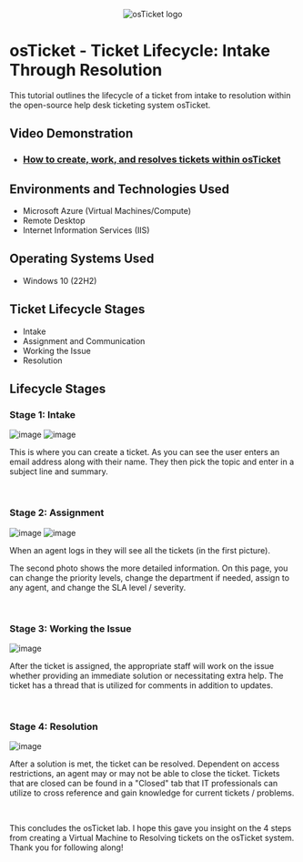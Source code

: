 <p align="center">
<img src="https://i.imgur.com/Clzj7Xs.png" alt="osTicket logo"/>
</p>

<h1>osTicket - Ticket Lifecycle: Intake Through Resolution</h1>
This tutorial outlines the lifecycle of a ticket from intake to resolution within the open-source help desk ticketing system osTicket.<br />


<h2>Video Demonstration</h2>

- ### [How to create, work, and resolves tickets within osTicket](https://www.loom.com/share/c8176fecf5ba47f0b09522db8a11147f?sid=6603fb3c-fea3-4858-b2aa-cd7c42bd3c4c)

<h2>Environments and Technologies Used</h2>

- Microsoft Azure (Virtual Machines/Compute)
- Remote Desktop
- Internet Information Services (IIS)

<h2>Operating Systems Used </h2>

- Windows 10</b> (22H2)

<h2>Ticket Lifecycle Stages</h2>

- Intake
- Assignment and Communication
- Working the Issue
- Resolution

<h2>Lifecycle Stages</h2>
<h3>Stage 1: Intake</h3>
<p>
  
![image](https://github.com/YossefElsawy/ticket-lifecycle/assets/141590348/f5617616-c65b-49a6-aa55-f567f8739ee4)
![image](https://github.com/YossefElsawy/ticket-lifecycle/assets/141590348/aff43996-fe39-4fae-9ea1-6939002f8065)
</p>
<p>

This is where you can create a ticket. As you can see the user enters an email address along with their name. They then pick the topic and enter in a subject line and summary.
</p>
<br />
<h3>Stage 2: Assignment</h3>
<p>

![image](https://github.com/YossefElsawy/ticket-lifecycle/assets/141590348/3da5fcf5-8b8f-4568-b87c-63bfd530be32)
![image](https://github.com/YossefElsawy/ticket-lifecycle/assets/141590348/4db3227c-cee7-4052-b895-d776a24b9e0e)

</p>
<p>

When an agent logs in they will see all the tickets (in the first picture).

The second photo shows the more detailed information. On this page, you can change the priority levels, change the department if needed, assign to any agent, and change the SLA level / severity.
</p>
<br />
<h3>Stage 3: Working the Issue</h3>
<p>

![image](https://github.com/YossefElsawy/ticket-lifecycle/assets/141590348/284c6d56-9a8e-40b6-9771-1bb29a4e6e21)
</p>
<p>

After the ticket is assigned, the appropriate staff will work on the issue whether providing an immediate solution or necessitating extra help. The ticket has a thread that is utilized for comments in addition to updates.
</p>
<br />
<h3>Stage 4: Resolution</h3>
<p>

![image](https://github.com/YossefElsawy/ticket-lifecycle/assets/141590348/13d5e19a-f1cb-4933-a579-dab8c24a34ab)
</p>
<p>

After a solution is met, the ticket can be resolved. Dependent on access restrictions, an agent may or may not be able to close the ticket. Tickets that are closed can be found in a "Closed" tab that IT professionals can utilize to cross reference and gain knowledge for current tickets / problems. 
</p>
<br />
<p>
This concludes the osTicket lab. I hope this gave you insight on the 4 steps from creating a Virtual Machine to Resolving tickets on the osTicket system. Thank you for following along!
</p>
<br />
